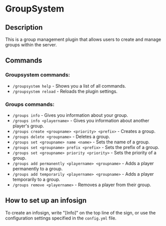 # GroupSystem

## Description
This is a group management plugin that allows users to create and manage groups within the server.

## Commands
### Groupsystem commands:
- `/groupsystem help` - Shows you a list of all commands.
- `/groupsystem reload` - Reloads the plugin settings.

### Groups commands:
- `/groups info` - Gives you information about your group.
- `/groups info <playername>` - Gives you information about another player's group.
- `/groups create <groupname> <priority> <prefix>` - Creates a group.
- `/groups delete <groupname>` - Deletes a group.
- `/groups set <groupname> name <name>` - Sets the name of a group.
- `/groups set <groupname> prefix <prefix>` - Sets the prefix of a group.
- `/groups set <groupname> priority <priority>` - Sets the priority of a group.
- `/groups add permanently <playername> <groupname>` - Adds a player permanently to a group.
- `/groups add temporarily <playername> <groupname>` - Adds a player temporarily to a group.
- `/groups remove <playername>` - Removes a player from their group.

## How to set up an infosign
To create an infosign, write "[Info]" on the top line of the sign, or use the configuration settings specified in the `config.yml` file.

